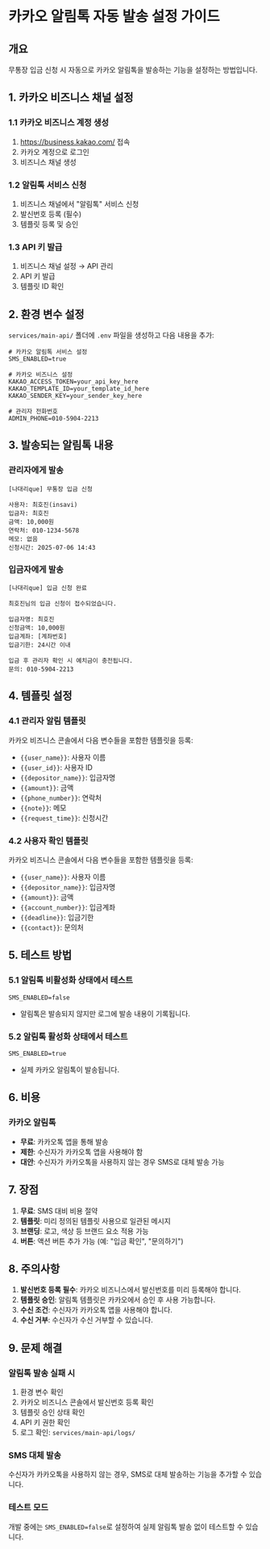 # 카카오 알림톡 자동 발송 설정 가이드

## 개요
무통장 입금 신청 시 자동으로 카카오 알림톡을 발송하는 기능을 설정하는 방법입니다.

## 1. 카카오 비즈니스 채널 설정

### 1.1 카카오 비즈니스 계정 생성
1. https://business.kakao.com/ 접속
2. 카카오 계정으로 로그인
3. 비즈니스 채널 생성

### 1.2 알림톡 서비스 신청
1. 비즈니스 채널에서 "알림톡" 서비스 신청
2. 발신번호 등록 (필수)
3. 템플릿 등록 및 승인

### 1.3 API 키 발급
1. 비즈니스 채널 설정 → API 관리
2. API 키 발급
3. 템플릿 ID 확인

## 2. 환경 변수 설정

`services/main-api/` 폴더에 `.env` 파일을 생성하고 다음 내용을 추가:

```env
# 카카오 알림톡 서비스 설정
SMS_ENABLED=true

# 카카오 비즈니스 설정
KAKAO_ACCESS_TOKEN=your_api_key_here
KAKAO_TEMPLATE_ID=your_template_id_here
KAKAO_SENDER_KEY=your_sender_key_here

# 관리자 전화번호
ADMIN_PHONE=010-5904-2213
```

## 3. 발송되는 알림톡 내용

### 관리자에게 발송
```
[나대리que] 무통장 입금 신청

사용자: 최호진(insavi)
입금자: 최호진
금액: 10,000원
연락처: 010-1234-5678
메모: 없음
신청시간: 2025-07-06 14:43
```

### 입금자에게 발송
```
[나대리que] 입금 신청 완료

최호진님의 입금 신청이 접수되었습니다.

입금자명: 최호진
신청금액: 10,000원
입금계좌: [계좌번호]
입금기한: 24시간 이내

입금 후 관리자 확인 시 예치금이 충전됩니다.
문의: 010-5904-2213
```

## 4. 템플릿 설정

### 4.1 관리자 알림 템플릿
카카오 비즈니스 콘솔에서 다음 변수들을 포함한 템플릿을 등록:
- `{{user_name}}`: 사용자 이름
- `{{user_id}}`: 사용자 ID
- `{{depositor_name}}`: 입금자명
- `{{amount}}`: 금액
- `{{phone_number}}`: 연락처
- `{{note}}`: 메모
- `{{request_time}}`: 신청시간

### 4.2 사용자 확인 템플릿
카카오 비즈니스 콘솔에서 다음 변수들을 포함한 템플릿을 등록:
- `{{user_name}}`: 사용자 이름
- `{{depositor_name}}`: 입금자명
- `{{amount}}`: 금액
- `{{account_number}}`: 입금계좌
- `{{deadline}}`: 입금기한
- `{{contact}}`: 문의처

## 5. 테스트 방법

### 5.1 알림톡 비활성화 상태에서 테스트
```env
SMS_ENABLED=false
```
- 알림톡은 발송되지 않지만 로그에 발송 내용이 기록됩니다.

### 5.2 알림톡 활성화 상태에서 테스트
```env
SMS_ENABLED=true
```
- 실제 카카오 알림톡이 발송됩니다.

## 6. 비용

### 카카오 알림톡
- **무료**: 카카오톡 앱을 통해 발송
- **제한**: 수신자가 카카오톡 앱을 사용해야 함
- **대안**: 수신자가 카카오톡을 사용하지 않는 경우 SMS로 대체 발송 가능

## 7. 장점

1. **무료**: SMS 대비 비용 절약
2. **템플릿**: 미리 정의된 템플릿 사용으로 일관된 메시지
3. **브랜딩**: 로고, 색상 등 브랜드 요소 적용 가능
4. **버튼**: 액션 버튼 추가 가능 (예: "입금 확인", "문의하기")

## 8. 주의사항

1. **발신번호 등록 필수**: 카카오 비즈니스에서 발신번호를 미리 등록해야 합니다.
2. **템플릿 승인**: 알림톡 템플릿은 카카오에서 승인 후 사용 가능합니다.
3. **수신 조건**: 수신자가 카카오톡 앱을 사용해야 합니다.
4. **수신 거부**: 수신자가 수신 거부할 수 있습니다.

## 9. 문제 해결

### 알림톡 발송 실패 시
1. 환경 변수 확인
2. 카카오 비즈니스 콘솔에서 발신번호 등록 확인
3. 템플릿 승인 상태 확인
4. API 키 권한 확인
5. 로그 확인: `services/main-api/logs/`

### SMS 대체 발송
수신자가 카카오톡을 사용하지 않는 경우, SMS로 대체 발송하는 기능을 추가할 수 있습니다.

### 테스트 모드
개발 중에는 `SMS_ENABLED=false`로 설정하여 실제 알림톡 발송 없이 테스트할 수 있습니다. 